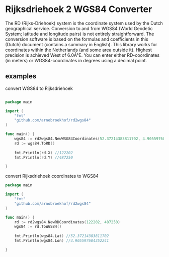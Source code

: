 # Rijksdriehoek 2 WGS84 Converter

The RD (Rijks-Driehoek) system is the coordinate system used by the Dutch geographical service. 
Conversion to and from WGS84 (World Geodetic System; latitude and longitude pairs) is not entirely straightforward. 
The conversion software is based on the formulas and coefficients in this (Dutch) document (contains a summary in English). 
This library works for coordinates within the Netherlands (and some area outside it). 
Highest precision is achieved West of 6.0Â°E. You can enter either RD-coordinates (in meters) or WGS84-coordinates in degrees using a decimal point. 


## examples

convert WGS84 to Rijksdriehoek

```go

package main

import (
	"fmt"
	"github.com/arnobroekhof/rd2wgs84"
)

func main() {
    wgs84 := rd2wgs84.NewWSG84Coordinates(52.37214383811702, 4.905597604352241)
    rd := wgs84.ToRD()
    
    fmt.Println(rd.X) //122202
    fmt.Println(rd.Y) //487250

}

```

convert Rijksdriehoek coordinates to WGS84

```go
package main

import (
	"fmt"
	"github.com/arnobroekhof/rd2wgs84"
)

func main() {
    rd := rd2wgs84.NewRDCoordinates(122202, 487250)
    wgs84 := rd.ToWGS84()
    
    fmt.Println(wgs84.Lat) //52.37214383811702
    fmt.Println(wgs84.Lon) //4.905597604352241

}
```
